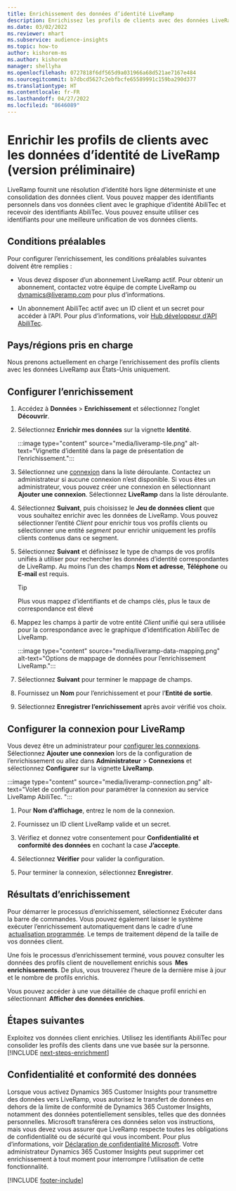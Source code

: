 ```yaml
---
title: Enrichissement des données d’identité LiveRamp
description: Enrichissez les profils de clients avec des données LiveRamp.
ms.date: 03/02/2022
ms.reviewer: mhart
ms.subservice: audience-insights
ms.topic: how-to
author: kishorem-ms
ms.author: kishorem
manager: shellyha
ms.openlocfilehash: 0727818f6df565d9a031966a68d521ae7167e484
ms.sourcegitcommit: b7dbcd5627c2ebfbcfe65589991c159ba290d377
ms.translationtype: HT
ms.contentlocale: fr-FR
ms.lasthandoff: 04/27/2022
ms.locfileid: "8646089"
---
```

# <a name="enrich-customer-profiles-with-identity-data-from-liveramp-preview"></a>Enrichir les profils de clients avec les données d’identité de LiveRamp (version préliminaire) 

LiveRamp fournit une résolution d’identité hors ligne déterministe et une consolidation des données client. Vous pouvez mapper des identifiants personnels dans vos données client avec le graphique d’identité AbiliTec et recevoir des identifiants AbiliTec. Vous pouvez ensuite utiliser ces identifiants pour une meilleure unification de vos données clients. 

## <a name="prerequisites"></a>Conditions préalables 

Pour configurer l’enrichissement, les conditions préalables suivantes doivent être remplies : 

- Vous devez disposer d’un abonnement LiveRamp actif. Pour obtenir un abonnement, contactez votre équipe de compte LiveRamp ou [dynamics@liveramp.com](mailto:dynamics@liveramp.com) pour plus d’informations.   

- Un abonnement AbiliTec actif avec un ID client et un secret pour accéder à l’API. Pour plus d’informations, voir [Hub développeur d’API AbiliTec](https://developers.liveramp.com/abilitec-api/). 

## <a name="supported-countriesregions"></a>Pays/régions pris en charge 

Nous prenons actuellement en charge l’enrichissement des profils clients avec les données LiveRamp aux États-Unis uniquement. 

## <a name="configure-the-enrichment"></a>Configurer l’enrichissement 

1. Accédez à **Données** > **Enrichissement** et sélectionnez l’onglet **Découvrir**. 

1. Sélectionnez **Enrichir mes données** sur la vignette **Identité**. 

   :::image type="content" source="media/liveramp-tile.png" alt-text="Vignette d’identité dans la page de présentation de l’enrichissement.":::

1. Sélectionnez une [connexion](connections.md) dans la liste déroulante. Contactez un administrateur si aucune connexion n’est disponible. Si vous êtes un administrateur, vous pouvez créer une connexion en sélectionnant **Ajouter une connexion**. Sélectionnez **LiveRamp** dans la liste déroulante. 

1. Sélectionnez **Suivant**, puis choisissez le **Jeu de données client** que vous souhaitez enrichir avec les données de LiveRamp. Vous pouvez sélectionner l’entité *Client* pour enrichir tous vos profils clients ou sélectionner une entité *segment* pour enrichir uniquement les profils clients contenus dans ce segment. 

1. Sélectionnez **Suivant** et définissez le type de champs de vos profils unifiés à utiliser pour rechercher les données d’identité correspondantes de LiveRamp. Au moins l’un des champs **Nom et adresse**, **Téléphone** ou **E-mail** est requis. 

   > [!TIP]
   > Plus vous mappez d’identifiants et de champs clés, plus le taux de correspondance est élevé 

1. Mappez les champs à partir de votre entité *Client* unifié qui sera utilisée pour la correspondance avec le graphique d’identification AbiliTec de LiveRamp. 

   :::image type="content" source="media/liveramp-data-mapping.png" alt-text="Options de mappage de données pour l’enrichissement LiveRamp.":::

1. Sélectionnez **Suivant** pour terminer le mappage de champs. 

1. Fournissez un **Nom** pour l’enrichissement et pour l’**Entité de sortie**. 

1. Sélectionnez **Enregistrer l’enrichissement** après avoir vérifié vos choix. 

## <a name="configure-the-connection-for-liveramp"></a>Configurer la connexion pour LiveRamp 

Vous devez être un administrateur pour [configurer les connexions](connections.md). Sélectionnez **Ajouter une connexion** lors de la configuration de l’enrichissement ou allez dans **Administrateur** > **Connexions** et sélectionnez **Configurer** sur la vignette **LiveRamp**. 

:::image type="content" source="media/liveramp-connection.png" alt-text="Volet de configuration pour paramétrer la connexion au service LiveRamp AbiliTec. ":::

1. Pour **Nom d’affichage**, entrez le nom de la connexion. 

1. Fournissez un ID client LiveRamp valide et un secret. 

1. Vérifiez et donnez votre consentement pour **Confidentialité et conformité des données** en cochant la case **J’accepte**. 

1. Sélectionnez **Vérifier** pour valider la configuration. 

1. Pour terminer la connexion, sélectionnez **Enregistrer**. 

## <a name="enrichment-results"></a>Résultats d’enrichissement 

Pour démarrer le processus d’enrichissement, sélectionnez Exécuter dans la barre de commandes. Vous pouvez également laisser le système exécuter l’enrichissement automatiquement dans le cadre d’une  [actualisation programmée](system.md#schedule-tab). Le temps de traitement dépend de la taille de vos données client. 

Une fois le processus d’enrichissement terminé, vous pouvez consulter les données des profils client de nouvellement enrichis sous  **Mes enrichissements**. De plus, vous trouverez l’heure de la dernière mise à jour et le nombre de profils enrichis. 

Vous pouvez accéder à une vue détaillée de chaque profil enrichi en sélectionnant  **Afficher des données enrichies**. 

## <a name="next-steps"></a>Étapes suivantes

Exploitez vos données client enrichies. Utilisez les identifiants AbiliTec pour consolider les profils des clients dans une vue basée sur la personne. 
[!INCLUDE [next-steps-enrichment](includes/next-steps-enrichment.md)]

## <a name="data-privacy-and-compliance"></a>Confidentialité et conformité des données 

Lorsque vous activez Dynamics 365 Customer Insights pour transmettre des données vers LiveRamp, vous autorisez le transfert de données en dehors de la limite de conformité de Dynamics 365 Customer Insights, notamment des données potentiellement sensibles, telles que des données personnelles. Microsoft transférera ces données selon vos instructions, mais vous devez vous assurer que LiveRamp respecte toutes les obligations de confidentialité ou de sécurité qui vous incombent. Pour plus d’informations, voir [Déclaration de confidentialité Microsoft](https://go.microsoft.com/fwlink/?linkid=396732). Votre administrateur Dynamics 365 Customer Insights peut supprimer cet enrichissement à tout moment pour interrompre l’utilisation de cette fonctionnalité. 


[!INCLUDE [footer-include](includes/footer-banner.md)]
